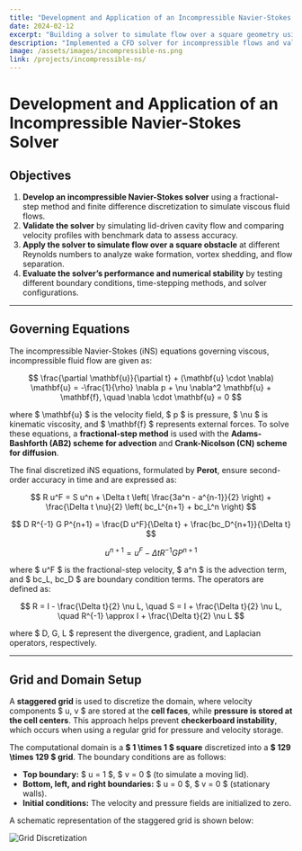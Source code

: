 ```yaml
---
title: "Development and Application of an Incompressible Navier-Stokes Solver"
date: 2024-02-12
excerpt: "Building a solver to simulate flow over a square geometry using the Incompressible Navier-Stokes equations."
description: "Implemented a CFD solver for incompressible flows and validated results for flow over a square obstacle."
image: /assets/images/incompressible-ns.png
link: /projects/incompressible-ns/
---
```


# Development and Application of an Incompressible Navier-Stokes Solver

## **Objectives**
1. **Develop an incompressible Navier-Stokes solver** using a fractional-step method and finite difference discretization to simulate viscous fluid flows.  
2. **Validate the solver** by simulating lid-driven cavity flow and comparing velocity profiles with benchmark data to assess accuracy.  
3. **Apply the solver to simulate flow over a square obstacle** at different Reynolds numbers to analyze wake formation, vortex shedding, and flow separation.  
4. **Evaluate the solver’s performance and numerical stability** by testing different boundary conditions, time-stepping methods, and solver configurations.  

---

## **Governing Equations**  
The incompressible Navier-Stokes (iNS) equations governing viscous, incompressible fluid flow are given as:  

$$
\frac{\partial \mathbf{u}}{\partial t} + (\mathbf{u} \cdot \nabla) \mathbf{u} = -\frac{1}{\rho} \nabla p + \nu \nabla^2 \mathbf{u} + \mathbf{f}, \quad \nabla \cdot \mathbf{u} = 0
$$

where $ \mathbf{u} $ is the velocity field, $ p $ is pressure, $ \nu $ is kinematic viscosity, and $ \mathbf{f} $ represents external forces. To solve these equations, a **fractional-step method** is used with the **Adams-Bashforth (AB2) scheme for advection** and **Crank-Nicolson (CN) scheme for diffusion**.

The final discretized iNS equations, formulated by **Perot**, ensure second-order accuracy in time and are expressed as:

$$
R u^F = S u^n + \Delta t \left( \frac{3a^n - a^{n-1}}{2} \right) + \frac{\Delta t \nu}{2} \left( bc_L^{n+1} + bc_L^n \right)
$$

$$
D R^{-1} G P^{n+1} = \frac{D u^F}{\Delta t} + \frac{bc_D^{n+1}}{\Delta t}
$$

$$
u^{n+1} = u^F - \Delta t R^{-1} G P^{n+1}
$$

where $ u^F $ is the fractional-step velocity, $ a^n $ is the advection term, and $ bc_L, bc_D $ are boundary condition terms. The operators are defined as:

$$
R = I - \frac{\Delta t}{2} \nu L, \quad S = I + \frac{\Delta t}{2} \nu L, \quad R^{-1} \approx I + \frac{\Delta t}{2} \nu L
$$

where $ D, G, L $ represent the divergence, gradient, and Laplacian operators, respectively.

---

## **Grid and Domain Setup**  
A **staggered grid** is used to discretize the domain, where velocity components $ u, v $ are stored at the **cell faces**, while **pressure is stored at the cell centers**. This approach helps prevent **checkerboard instability**, which occurs when using a regular grid for pressure and velocity storage.

The computational domain is a **$ 1 \times 1 $ square** discretized into a **$ 129 \times 129 $ grid**. The boundary conditions are as follows:
- **Top boundary:** $ u = 1 $, $ v = 0 $ (to simulate a moving lid).  
- **Bottom, left, and right boundaries:** $ u = 0 $, $ v = 0 $ (stationary walls).  
- **Initial conditions:** The velocity and pressure fields are initialized to zero.

A schematic representation of the staggered grid is shown below:

![Grid Discretization](../assets/images/grid_placeholder.png)  
